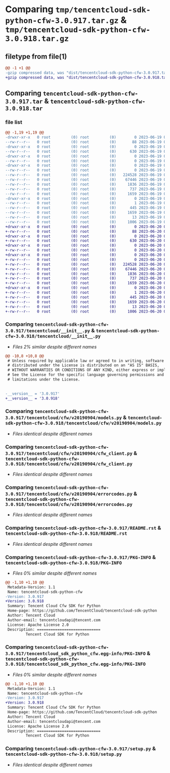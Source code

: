 # Comparing `tmp/tencentcloud-sdk-python-cfw-3.0.917.tar.gz` & `tmp/tencentcloud-sdk-python-cfw-3.0.918.tar.gz`

## filetype from file(1)

```diff
@@ -1 +1 @@
-gzip compressed data, was "dist/tencentcloud-sdk-python-cfw-3.0.917.tar", last modified: Mon Jun 19 00:20:41 2023, max compression
+gzip compressed data, was "dist/tencentcloud-sdk-python-cfw-3.0.918.tar", last modified: Tue Jun 20 02:36:04 2023, max compression
```

## Comparing `tencentcloud-sdk-python-cfw-3.0.917.tar` & `tencentcloud-sdk-python-cfw-3.0.918.tar`

### file list

```diff
@@ -1,19 +1,19 @@
-drwxr-xr-x   0 root         (0) root         (0)        0 2023-06-19 00:20:41.000000 tencentcloud-sdk-python-cfw-3.0.917/
--rw-r--r--   0 root         (0) root         (0)       88 2023-06-19 00:20:41.000000 tencentcloud-sdk-python-cfw-3.0.917/setup.cfg
-drwxr-xr-x   0 root         (0) root         (0)        0 2023-06-19 00:20:41.000000 tencentcloud-sdk-python-cfw-3.0.917/tencentcloud/
--rw-r--r--   0 root         (0) root         (0)      630 2023-06-19 00:20:41.000000 tencentcloud-sdk-python-cfw-3.0.917/tencentcloud/__init__.py
-drwxr-xr-x   0 root         (0) root         (0)        0 2023-06-19 00:20:41.000000 tencentcloud-sdk-python-cfw-3.0.917/tencentcloud/cfw/
--rw-r--r--   0 root         (0) root         (0)        0 2023-06-19 00:20:41.000000 tencentcloud-sdk-python-cfw-3.0.917/tencentcloud/cfw/__init__.py
-drwxr-xr-x   0 root         (0) root         (0)        0 2023-06-19 00:20:41.000000 tencentcloud-sdk-python-cfw-3.0.917/tencentcloud/cfw/v20190904/
--rw-r--r--   0 root         (0) root         (0)        0 2023-06-19 00:20:41.000000 tencentcloud-sdk-python-cfw-3.0.917/tencentcloud/cfw/v20190904/__init__.py
--rw-r--r--   0 root         (0) root         (0)   224528 2023-06-19 00:20:41.000000 tencentcloud-sdk-python-cfw-3.0.917/tencentcloud/cfw/v20190904/models.py
--rw-r--r--   0 root         (0) root         (0)    67446 2023-06-19 00:20:41.000000 tencentcloud-sdk-python-cfw-3.0.917/tencentcloud/cfw/v20190904/cfw_client.py
--rw-r--r--   0 root         (0) root         (0)     1836 2023-06-19 00:20:41.000000 tencentcloud-sdk-python-cfw-3.0.917/tencentcloud/cfw/v20190904/errorcodes.py
--rw-r--r--   0 root         (0) root         (0)      737 2023-06-19 00:20:41.000000 tencentcloud-sdk-python-cfw-3.0.917/README.rst
--rw-r--r--   0 root         (0) root         (0)     1659 2023-06-19 00:20:41.000000 tencentcloud-sdk-python-cfw-3.0.917/PKG-INFO
-drwxr-xr-x   0 root         (0) root         (0)        0 2023-06-19 00:20:41.000000 tencentcloud-sdk-python-cfw-3.0.917/tencentcloud_sdk_python_cfw.egg-info/
--rw-r--r--   0 root         (0) root         (0)        1 2023-06-19 00:20:41.000000 tencentcloud-sdk-python-cfw-3.0.917/tencentcloud_sdk_python_cfw.egg-info/dependency_links.txt
--rw-r--r--   0 root         (0) root         (0)      445 2023-06-19 00:20:41.000000 tencentcloud-sdk-python-cfw-3.0.917/tencentcloud_sdk_python_cfw.egg-info/SOURCES.txt
--rw-r--r--   0 root         (0) root         (0)     1659 2023-06-19 00:20:41.000000 tencentcloud-sdk-python-cfw-3.0.917/tencentcloud_sdk_python_cfw.egg-info/PKG-INFO
--rw-r--r--   0 root         (0) root         (0)       13 2023-06-19 00:20:41.000000 tencentcloud-sdk-python-cfw-3.0.917/tencentcloud_sdk_python_cfw.egg-info/top_level.txt
--rw-r--r--   0 root         (0) root         (0)     1006 2023-06-19 00:20:41.000000 tencentcloud-sdk-python-cfw-3.0.917/setup.py
+drwxr-xr-x   0 root         (0) root         (0)        0 2023-06-20 02:36:04.000000 tencentcloud-sdk-python-cfw-3.0.918/
+-rw-r--r--   0 root         (0) root         (0)       88 2023-06-20 02:36:04.000000 tencentcloud-sdk-python-cfw-3.0.918/setup.cfg
+drwxr-xr-x   0 root         (0) root         (0)        0 2023-06-20 02:36:04.000000 tencentcloud-sdk-python-cfw-3.0.918/tencentcloud/
+-rw-r--r--   0 root         (0) root         (0)      630 2023-06-20 02:36:04.000000 tencentcloud-sdk-python-cfw-3.0.918/tencentcloud/__init__.py
+drwxr-xr-x   0 root         (0) root         (0)        0 2023-06-20 02:36:04.000000 tencentcloud-sdk-python-cfw-3.0.918/tencentcloud/cfw/
+-rw-r--r--   0 root         (0) root         (0)        0 2023-06-20 02:36:04.000000 tencentcloud-sdk-python-cfw-3.0.918/tencentcloud/cfw/__init__.py
+drwxr-xr-x   0 root         (0) root         (0)        0 2023-06-20 02:36:04.000000 tencentcloud-sdk-python-cfw-3.0.918/tencentcloud/cfw/v20190904/
+-rw-r--r--   0 root         (0) root         (0)        0 2023-06-20 02:36:04.000000 tencentcloud-sdk-python-cfw-3.0.918/tencentcloud/cfw/v20190904/__init__.py
+-rw-r--r--   0 root         (0) root         (0)   224528 2023-06-20 02:36:04.000000 tencentcloud-sdk-python-cfw-3.0.918/tencentcloud/cfw/v20190904/models.py
+-rw-r--r--   0 root         (0) root         (0)    67446 2023-06-20 02:36:04.000000 tencentcloud-sdk-python-cfw-3.0.918/tencentcloud/cfw/v20190904/cfw_client.py
+-rw-r--r--   0 root         (0) root         (0)     1836 2023-06-20 02:36:04.000000 tencentcloud-sdk-python-cfw-3.0.918/tencentcloud/cfw/v20190904/errorcodes.py
+-rw-r--r--   0 root         (0) root         (0)      737 2023-06-20 02:36:04.000000 tencentcloud-sdk-python-cfw-3.0.918/README.rst
+-rw-r--r--   0 root         (0) root         (0)     1659 2023-06-20 02:36:04.000000 tencentcloud-sdk-python-cfw-3.0.918/PKG-INFO
+drwxr-xr-x   0 root         (0) root         (0)        0 2023-06-20 02:36:04.000000 tencentcloud-sdk-python-cfw-3.0.918/tencentcloud_sdk_python_cfw.egg-info/
+-rw-r--r--   0 root         (0) root         (0)        1 2023-06-20 02:36:04.000000 tencentcloud-sdk-python-cfw-3.0.918/tencentcloud_sdk_python_cfw.egg-info/dependency_links.txt
+-rw-r--r--   0 root         (0) root         (0)      445 2023-06-20 02:36:04.000000 tencentcloud-sdk-python-cfw-3.0.918/tencentcloud_sdk_python_cfw.egg-info/SOURCES.txt
+-rw-r--r--   0 root         (0) root         (0)     1659 2023-06-20 02:36:04.000000 tencentcloud-sdk-python-cfw-3.0.918/tencentcloud_sdk_python_cfw.egg-info/PKG-INFO
+-rw-r--r--   0 root         (0) root         (0)       13 2023-06-20 02:36:04.000000 tencentcloud-sdk-python-cfw-3.0.918/tencentcloud_sdk_python_cfw.egg-info/top_level.txt
+-rw-r--r--   0 root         (0) root         (0)     1006 2023-06-20 02:36:04.000000 tencentcloud-sdk-python-cfw-3.0.918/setup.py
```

### Comparing `tencentcloud-sdk-python-cfw-3.0.917/tencentcloud/__init__.py` & `tencentcloud-sdk-python-cfw-3.0.918/tencentcloud/__init__.py`

 * *Files 2% similar despite different names*

```diff
@@ -10,8 +10,8 @@
 # Unless required by applicable law or agreed to in writing, software
 # distributed under the License is distributed on an "AS IS" BASIS,
 # WITHOUT WARRANTIES OR CONDITIONS OF ANY KIND, either express or implied.
 # See the License for the specific language governing permissions and
 # limitations under the License.
 
 
-__version__ = '3.0.917'
+__version__ = '3.0.918'
```

### Comparing `tencentcloud-sdk-python-cfw-3.0.917/tencentcloud/cfw/v20190904/models.py` & `tencentcloud-sdk-python-cfw-3.0.918/tencentcloud/cfw/v20190904/models.py`

 * *Files identical despite different names*

### Comparing `tencentcloud-sdk-python-cfw-3.0.917/tencentcloud/cfw/v20190904/cfw_client.py` & `tencentcloud-sdk-python-cfw-3.0.918/tencentcloud/cfw/v20190904/cfw_client.py`

 * *Files identical despite different names*

### Comparing `tencentcloud-sdk-python-cfw-3.0.917/tencentcloud/cfw/v20190904/errorcodes.py` & `tencentcloud-sdk-python-cfw-3.0.918/tencentcloud/cfw/v20190904/errorcodes.py`

 * *Files identical despite different names*

### Comparing `tencentcloud-sdk-python-cfw-3.0.917/README.rst` & `tencentcloud-sdk-python-cfw-3.0.918/README.rst`

 * *Files identical despite different names*

### Comparing `tencentcloud-sdk-python-cfw-3.0.917/PKG-INFO` & `tencentcloud-sdk-python-cfw-3.0.918/PKG-INFO`

 * *Files 0% similar despite different names*

```diff
@@ -1,10 +1,10 @@
 Metadata-Version: 1.1
 Name: tencentcloud-sdk-python-cfw
-Version: 3.0.917
+Version: 3.0.918
 Summary: Tencent Cloud Cfw SDK for Python
 Home-page: https://github.com/TencentCloud/tencentcloud-sdk-python
 Author: Tencent Cloud
 Author-email: tencentcloudapi@tencent.com
 License: Apache License 2.0
 Description: ============================
         Tencent Cloud SDK for Python
```

### Comparing `tencentcloud-sdk-python-cfw-3.0.917/tencentcloud_sdk_python_cfw.egg-info/PKG-INFO` & `tencentcloud-sdk-python-cfw-3.0.918/tencentcloud_sdk_python_cfw.egg-info/PKG-INFO`

 * *Files 0% similar despite different names*

```diff
@@ -1,10 +1,10 @@
 Metadata-Version: 1.1
 Name: tencentcloud-sdk-python-cfw
-Version: 3.0.917
+Version: 3.0.918
 Summary: Tencent Cloud Cfw SDK for Python
 Home-page: https://github.com/TencentCloud/tencentcloud-sdk-python
 Author: Tencent Cloud
 Author-email: tencentcloudapi@tencent.com
 License: Apache License 2.0
 Description: ============================
         Tencent Cloud SDK for Python
```

### Comparing `tencentcloud-sdk-python-cfw-3.0.917/setup.py` & `tencentcloud-sdk-python-cfw-3.0.918/setup.py`

 * *Files identical despite different names*

